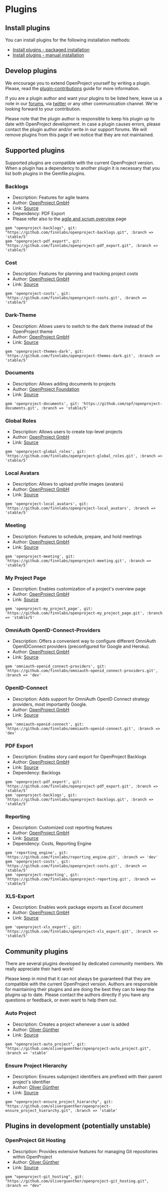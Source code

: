 # Plugins

## Install plugins
You can install plugins for the following installation methods:

* [Install plugins - packaged installation](https://www.openproject.org/plugins/install-plugins-packaged/)
* [Install plugins - manual installation](https://www.openproject.org/plugins/install-plugins-manual/)

## Develop plugins

We encourage you to extend OpenProject yourself by writing a plugin. Please, read the [plugin-contributions](https://www.openproject.org/develope-openproject/create-openproject-plugin/) guide for more information.

If you are a plugin author and want your plugins to be listed here, leave us a note in our [forums](https://community.openproject.org/projects/openproject/boards), via [twitter](https://twitter.com/openproject) or any other communication channel. We're looking forward to your contribution.

Please note that the plugin author is responsible to keep his plugin up to date with OpenProject development. In case a plugin causes errors, please contact the plugin author and/or write in our support forums. We will remove plugins from this page if we notice that they are not maintained.

## Supported plugins
Supported plugins are compatible with the current OpenProject version. When a plugin has a dependency to another plugin it is necessary that you list both plugins in the Gemfile.plugins.

### Backlogs
* Description: Features for agile teams
* Author: [OpenProject GmbH](https://www.openproject.org/about-us/)
* Link: [Source](https://github.com/finnlabs/openproject-backlogs)
* Dependency: PDF Export
* Please refer also to the [agile and scrum overview](https://www.openproject.org/collaboration-software-features/#agile-scrum/) page

```
gem "openproject-backlogs", git: "https://github.com/finnlabs/openproject-backlogs.git", :branch => 'stable/5'
gem "openproject-pdf_export", git: "https://github.com/finnlabs/openproject-pdf_export.git", :branch => 'stable/5'
```

### Cost
* Description: Features for planning and tracking project costs
* Author: [OpenProject GmbH](https://www.openproject.org/about-us/)
* Link: [Source](https://github.com/finnlabs/openproject-costs)

```
gem 'openproject-costs', git: 'https://github.com/finnlabs/openproject-costs.git', :branch => 'stable/5'
```

### Dark-Theme
* Description: Allows users to switch to the dark theme instead of the OpenProject theme
* Author: [OpenProject GmbH](https://www.openproject.org/about-us/)
* Link: [Source](https://github.com/finnlabs/openproject-themes-dark)

```
gem 'openproject-themes-dark', git: 'https://github.com/finnlabs/openproject-themes-dark.git', :branch => 'stable/5'
```

### Documents
* Description: Allows adding documents to projects
* Author: [OpenProject Foundation](http://openprojectpr.staging.wpengine.com/open-source/openproject-foundation/)
* Link: [Source](https://github.com/opf/openproject-documents)

```
gem 'openproject-documents', git: 'https://github.com/opf/openproject-documents.git', :branch => 'stable/5'
```

### Global Roles
* Description: Allows users to create top-level projects
* Author: [OpenProject GmbH](https://www.openproject.org/about-us/)
* Link: [Source](https://github.com/finnlabs/openproject-global_roles)

```
gem 'openproject-global_roles', git: 'https://github.com/finnlabs/openproject-global_roles.git', :branch => 'stable/5'
```

### Local Avatars
* Description: Allows to upload profile images (avatars)
* Author: [OpenProject GmbH](https://www.openproject.org/about-us/)
* Link: [Source](https://github.com/finnlabs/openproject-local_avatars)

```
gem 'openproject-local_avatars', git: 'https://github.com/finnlabs/openproject-local_avatars', :branch => 'stable/5'
```

### Meeting
* Description: Features to schedule, prepare, and hold meetings
* Author: [OpenProject GmbH](https://www.openproject.org/about-us/)
* Link: [Source](https://github.com/finnlabs/openproject-meeting)

```
gem 'openproject-meeting', git: 'https://github.com/finnlabs/openproject-meeting.git', :branch => 'stable/5'
```

### My Project Page
* Description: Enables customization of a project's overview page
* Author: [OpenProject GmbH](https://www.openproject.org/about-us/)
* Link: [Source](https://github.com/finnlabs/openproject-my_project_page)

```
gem 'openproject-my_project_page', git: 'https://github.com/finnlabs/openproject-my_project_page.git', :branch => 'stable/5'
```

### OmniAuth OpenID-Connect-Providers
* Description: Offers a convenient way to configure different OmniAuth OpenIDConnect providers (preconfigured for Google and Heroku).
* Author: [OpenProject GmbH](https://www.openproject.org/about-us/)
* Link: [Source](https://github.com/finnlabs/omniauth-openid_connect-providers)

```
gem 'omniauth-openid_connect-providers', git: 'https://github.com/finnlabs/omniauth-openid_connect-providers.git', :branch => 'dev'
```

### OpenID-Connect
* Description: Adds support for OmniAuth OpenID Connect strategy providers, most importantly Google.
* Author: [OpenProject GmbH](https://www.openproject.org/about-us/)
* Link: [Source](https://github.com/finnlabs/openproject-openid_connect)

```
gem 'omniauth-openid-connect', git: 'https://github.com/finnlabs/omniauth-openid-connect.git', :branch => 'dev'
```

### PDF Export
* Description: Enables story card export for OpenProject Backlogs
* Author: [OpenProject GmbH](https://www.openproject.org/about-us/)
* Link: [Source](https://github.com/finnlabs/openproject-pdf_export)
* Dependency: Backlogs

```
gem 'openproject-pdf_export', git: 'https://github.com/finnlabs/openproject-pdf_export.git', :branch => 'stable/5'
gem 'openproject-backlogs', git: 'https://github.com/finnlabs/openproject-backlogs.git', :branch => 'stable/5'
```

### Reporting
* Description: Customized cost reporting features
* Author: [OpenProject GmbH](https://www.openproject.org/about-us/)
* Link: [Source](https://github.com/finnlabs/openproject-reporting)
* Dependency: Costs, Reporting Engine

```
gem 'reporting_engine', git: 'https://github.com/finnlabs/reporting_engine.git', :branch => 'dev'
gem 'openproject-costs', git: 'https://github.com/finnlabs/openproject-costs.git', :branch => 'stable/5'
gem 'openproject-reporting', git: 'https://github.com/finnlabs/openproject-reporting.git', :branch => 'stable/5'
```

### XLS-Export
* Description: Enables work package exports as Excel document
* Author: [OpenProject GmbH](https://www.openproject.org/about-us/)
* Link: [Source](https://github.com/finnlabs/openproject-xls_export)

```
gem 'openproject-xls_export', git: 'https://github.com/finnlabs/openproject-xls_export.git', :branch => 'stable/5'
```

## Community plugins

There are several plugins developed by dedicated community members. We really appreciate their hard work!

Please keep in mind that it can not always be guaranteed that they are compatible with the current OpenProject version. Authors are responsible for maintaining their plugins and are doing the best they can to keep the plugins up to date.  Please contact the authors directly if you have any questions or feedback, or even want to help them out.

### Auto Project
* Description: Creates a project whenever a user is added
* Author: [Oliver Günther](https://github.com/oliverguenther)
* Link: [Source](https://github.com/oliverguenther/openproject-auto_project)

```
gem "openproject-auto_project", git: "https://github.com/oliverguenther/openproject-auto_project.git", :branch => 'stable'
```

### Ensure Project Hierarchy
* Description: Ensures subproject identifiers are prefixed with their parent project's identifier
* Author: [Oliver Günther](https://github.com/oliverguenther)
* Link: [Source](https://github.com/oliverguenther/openproject-ensure_project_hierarchy)

```
gem "openproject-ensure_project_hierarchy", git: "https://github.com/oliverguenther/openproject-ensure_project_hierarchy.git", :branch => 'stable'
```

## Plugins in development (potentially unstable)

### OpenProject Git Hosting
* Description: Provides extensive features for managing Git repositories within OpenProject
* Author: [Oliver Günther](https://github.com/oliverguenther)
* Link: [Source](https://github.com/oliverguenther/openproject-revisions_git)

```
gem "openproject-git_hosting", git: "https://github.com/oliverguenther/openproject-git_hosting.git", :branch => "dev"
```
